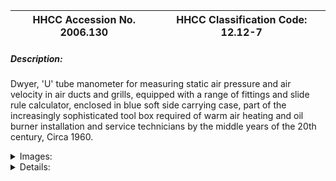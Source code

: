 | **HHCC Accession No. 2006.130** |**HHCC Classification Code:  12.12-7**|
| ----------- | ----------- |
##### Description:
Dwyer, 'U' tube manometer for measuring static air pressure and air velocity in air ducts and grills, equipped with a range of fittings and slide rule calculator, enclosed in blue soft side carrying case, part of the increasingly sophisticated tool box required of warm air heating and oil burner installation and service technicians by the middle years of the 20th century, Circa 1960.


<details>
	<summary>Images:</summary>
<div class="gallery gallery-wrapper--full" contenteditable="false" data-is-empty="false" data-translation="Add images" data-columns="6">
<figure class="gallery__item"><a href="#DOMAIN_NAME#gallery/12.12-7.jpg" data-size="2258x1613"><img src="#DOMAIN_NAME#gallery/12.12-7-thumbnail.jpg" alt=""></a></figure>
<figure class="gallery__item"><a href="#DOMAIN_NAME#gallery/12.12-7a.jpg" data-size="1095x1700"><img src="#DOMAIN_NAME#gallery/12.12-7a-thumbnail.jpg" alt=""></a></figure>
</div>
</details>


<details>
	<summary>Details:</summary>

##### Group:
12.12 Pressure Atomizing Oil Burner Equipment and Systems - Installation, Test and Repair

##### Make:
Dwyer

##### Manufacturer:
F. W. Dwyer Mfg. Company, Michigan City Ind.

##### Model:


##### Serial No.:


##### Size:
4 inch x 9 inches x 1inch

##### Weight:
6 ozs.

##### Circa:
1960

##### Rating:
Exhibit, education, and research quality, illustrating the array of increasingly sophisticated measuring devices required by automatic warm air heating installation and service technicians in the middle and latter years of the 20th century - part of a newly emerging service economy in Canada.

##### Patent Date/Number:


##### Provenance:
From York County (York Region) Ontario, once a rich agricultural hinterlands, attracting early settlement in the last years of the 18th century. Located on the north slopes of the Oak Ridges Moraine, within 20 miles of Toronto, the County would also attract early ex-urban development, to be come a wealthy market place for the emerging household and consumer technologies of the early and mid 20th century. 

This artifact was discovered in the 1950's in the used stock of T. H. Oliver, Refrigeration and Electric Sales and Service, Aurora, Ontario, an early worker in the field of agricultural, industrial and consumer technology.

##### Type and Design:
U tube manometer design
Calibrated for measuring static air pressure air velocity in air ducts and grills, equipped
With a range of scales and fittings 
With slide rule calculator, 
Enclosed in blue soft side carrying case.

##### Construction:


##### Material:


##### Special Features:


##### Accessories:


##### Capacities:


##### Performance Characteristics:


##### Operation:


##### Control and Regulation:


##### Targeted Market Segment:


##### Consumer Acceptance:


##### Merchandising:


##### Market Price:


##### Technological Significance:
With the increasing sophistication and complexity of 20th century technology applications for the Canadian home, came the need for better instrumentation and  measurement for equipment installation and calibration, performance monitoring, trouble-shooting and diagnosis . In the field of automatic home heating the requirements were in the areas of liquid and gas pressure, electrical and air flow measurement  ' 'if you can't measure it you can't control and regulate it'. 
This air flow and pressure manometer stands as a marker of the nature of test and measurement practices in the HVACR field by the middle of the 20th century. It demonstrates the robust, reliable and affordable test and measurement equipment for the oil, warm air heating and air conditioning industry in use in the early 1960's.
-     In the 1960's HVACR test and measurement technology was still analogue, hydraulic and mechanical in nature, digital electronic measurement devices were still close to half a century away.

##### Industrial Significance:
In the early post W.W.II years, it became increasingly evident that the HVACR industry was seriously limited by the lack of affordable test and measurement equipment for field use in installation and after market service. 
The field was clearly dependent on those who would design, develop and bring such equipment to market, at a price the tradesmen could afford. Often the equipment that was available was of the laboratory type, too sensitive and delicate, lacking the robust quality needed for life in the toolbox. What was required was a new generation of such measurement and test devices.

##### Socio-economic Significance:
It was the 1930's and as Canada slowly emerged from the economic depression of the period, so too would a new economic sector emerge, the service sector, one which would grow to dominate, contributing much of the country's economic strength well before the end of the century. 
The home service trades grew rapidly during this pre W.W.II period and on into the 1950's, plumber, electrician, heating and refrigeration. They brought with them a new quite different breed of industrial worker, mobile, entrepreneurial, and skilled in the new consumer technologies then available for the Canadian home. 
The age of scientific measurement in the HVACR industry was well established by the 1950's, bringing with it a new generation of mechanics and technicians, able to use the equipment effectively.

##### Socio-cultural Significance:


##### Donor:
G. Leslie Oliver, The T. H. Oliver HVACR Collection

##### HHCC Storage Location:


##### Tracking:


##### Bibliographic References:


##### Notes:


##### Related Reports:

</details>
